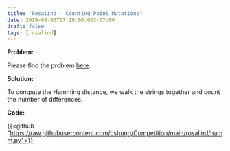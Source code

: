 ```yaml
---
title: "Rosalind - Counting Point Mutations"
date: 2019-08-03T17:19:00.003-07:00
draft: false
tags: [rosalind]
---
```


**Problem:**

Please find the problem [here](http://rosalind.info/problems/hamm/).

**Solution:**

To compute the Hamming distance, we walk the strings together and count the number of differences.

**Code:**

{{<github "https://raw.githubusercontent.com/cshung/Competition/main/rosalind/hamm.py">}} 

